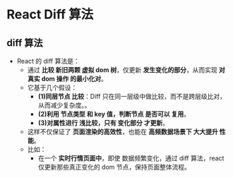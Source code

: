 # React Diff 算法

## diff 算法

- React 的 diff 算法是：
  - 通过 **比较 新旧两颗 虚拟 dom 树**，仅更新 **发生变化的部分**，从而实现 **对 真实 dom 操作 的最小化对**。
  - 它基于几个假设：
    - **(1)同层节点 比较**：Diff 只在同一层级中做比较，而不是跨层级比对，从而减少复杂度。。
    - **(2)利用 节点类型 和 key 值，判断节点 是否可以 复用**。
    - **(3)对属性进行 浅比较，只有 变化部分 才更新**。
  - 这样不仅保证了 **页面渲染的高效性**，也能在 **高频数据场景下 大大提升 性能**。
  - 比如：
    - 在一个 **实时行情页面中**，即使 数据频繁变化，通过 diff 算法，react 仅更新那些真正变化的 dom 节点，保持页面整体流程。
